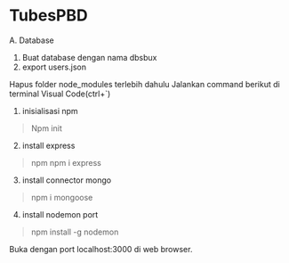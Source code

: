 # TubesPBD

A. Database
1. Buat database dengan nama dbsbux
2. export users.json  

Hapus folder node_modules terlebih dahulu
Jalankan command berikut di terminal Visual Code(ctrl+`)
1. inisialisasi npm
> Npm init

2. install express 
> npm npm i express

3. install connector mongo
> npm i mongoose

4. install nodemon port
> npm install -g nodemon


Buka dengan port localhost:3000 di web browser.

